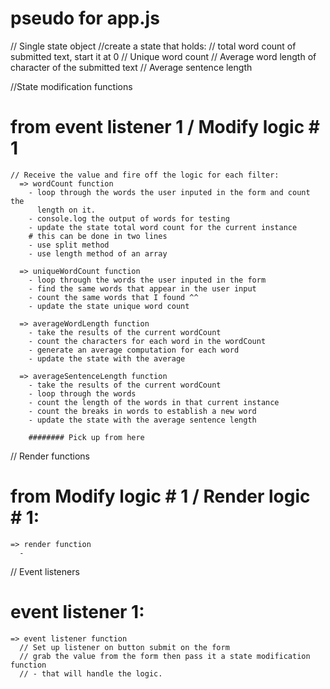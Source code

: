 # pseudo for app.js
// Single state object
  //create a state that holds:
    // total word count of submitted text, start it at 0
    // Unique word count
    // Average word length of character of the submitted text
    // Average sentence length

//State modification functions
  # from event listener 1 / Modify logic # 1
    // Receive the value and fire off the logic for each filter:
      => wordCount function
        - loop through the words the user inputed in the form and count the
          length on it.
        - console.log the output of words for testing
        - update the state total word count for the current instance
        # this can be done in two lines
        - use split method
        - use length method of an array

      => uniqueWordCount function
        - loop through the words the user inputed in the form
        - find the same words that appear in the user input
        - count the same words that I found ^^
        - update the state unique word count

      => averageWordLength function
        - take the results of the current wordCount
        - count the characters for each word in the wordCount
        - generate an average computation for each word
        - update the state with the average

      => averageSentenceLength function
        - take the results of the current wordCount
        - loop through the words
        - count the length of the words in that current instance
        - count the breaks in words to establish a new word
        - update the state with the average sentence length

        ######## Pick up from here

// Render functions
  # from Modify logic # 1 / Render logic # 1:
    => render function
      -

// Event listeners
  # event listener 1:
    => event listener function
      // Set up listener on button submit on the form
      // grab the value from the form then pass it a state modification function
      // - that will handle the logic.

